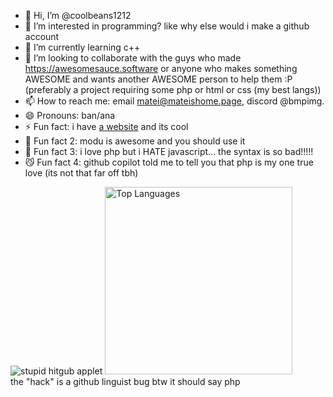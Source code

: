 - 👋 Hi, I’m @coolbeans1212
- 👀 I’m interested in programming? like why else would i make a github account
- 🌱 I’m currently learning c++
- 💞️ I’m looking to collaborate with the guys who made <a href="https://web.archive.org/web/20240326184706/https://awesomesauce.software/">https://awesomesauce.software</a> or anyone who makes something AWESOME and wants another AWESOME person to help them :P (preferably a project requiring some php or html or css (my best langs))
- 📫 How to reach me: email matei@mateishome.page, discord @bmpimg.
- 😄 Pronouns: ban/ana
- ⚡ Fun fact: i have <a href="https://mateishome.page">a website</a> and its cool
- 🦟 Fun fact 2: modu is awesome and you should use it
- 🪿 Fun fact 3: i love php but i HATE javascript... the syntax is so bad!!!!!
- 😼 Fun fact 4: github copilot told me to tell you that php is my one true love (its not that far off tbh)
<!---
coolbeans1212/coolbeans1212 is a ✨ special ✨ repository because its `README.md` (this file) appears on your GitHub profile.
You can click the Preview link to take a look at your changes.
--->

![stupid hitgub applet](https://github.com/user-attachments/assets/768a8e4a-b9a0-4a1d-87c0-2adce6f370b4)
<img src="https://github-readme-stats.vercel.app/api/top-langs/?username=coolbeans1212&langs_count=8&layout=compact&theme=algolia&count_private=true" width=300px alt="Top Languages"/><br>
the "hack" is a github linguist bug btw it should say php
